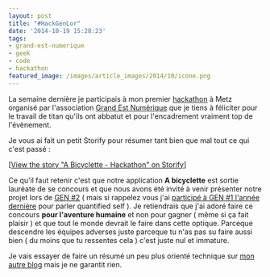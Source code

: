 ```yaml
---
layout: post
title: "#HackGenLor"
date: '2014-10-19 15:28:23'
tags:
- grand-est-numerique
- geek
- code
- hackathon
featured_image: /images/article_images/2014/10/icone.png
---
```


La semaine dernière je participais à mon premier [hackathon](https://fr.wikipedia.org/wiki/Hackathon) à Metz organisé par l'association [Grand Est Numérique](http://grandestnumerique.org) que je tiens à féliciter pour le travail de titan qu'ils ont abbatut et pour l'encadrement vraiment top de l'évènement.

Je vous ai fait un petit Storify pour résumer tant bien que mal tout ce qui c'est passé :

<div class="storify">
  <script src="//storify.com/thibaultmilan/a-bicyclette.js"></script>
  <noscript>[<a href="//storify.com/thibaultmilan/a-bicyclette" target="_blank">View the story "A Bicyclette - Hackathon" on Storify</a>]</noscript>
</div>


Ce qu'il faut retenir c'est que notre application **A bicyclette** est sortie lauréate de se concours et que nous avons été invité à venir présenter notre projet lors de [GEN #2](http://grandestnumerique.org/gen2) ( mais si rappelez vous j'ai [participé à GEN #1 l'année dernière](http://thibaultmilan.com/blog/2013/10/10/gen-1/) pour parler quantified self ). Je retiendrais que j'ai adoré faire ce concours **pour l'aventure humaine** et non pour gagner ( même si ça fait plaisir ) et que tout le monde devrait le faire dans cette optique. Parceque descendre les équipes adverses juste parceque tu n'as pas su faire aussi bien ( du moins que tu ressentes cela ) c'est juste nul et immature.

Je vais essayer de faire un résumé un peu plus orienté technique sur [mon autre blog](http://thibaultmilan.com/blog/) mais je ne garantit rien.
